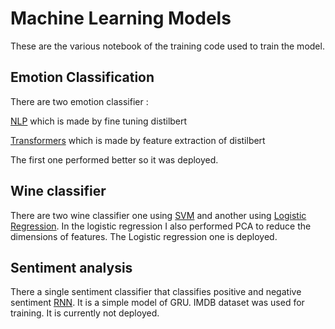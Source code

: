 # Machine Learning Models
These are the various notebook of the training code used to train the model. 
## Emotion Classification
There are two emotion classifier :

[NLP](https://github.com/VectorTensor/MachineLearningNotebooks/blob/main/NLP.ipynb)
which is made by fine tuning distilbert 

[Transformers](https://github.com/VectorTensor/MachineLearningNotebooks/blob/main/Transformers.ipynb)
which is made by feature extraction of distilbert

The first one performed better so it was deployed.
## Wine classifier
There are two wine classifier one using [SVM](https://github.com/VectorTensor/MachineLearningNotebooks/blob/main/SVM.ipynb) and another using [Logistic Regression](https://github.com/VectorTensor/MachineLearningNotebooks/blob/main/wine.ipynb). In the logistic regression I also performed PCA to reduce the dimensions of features.
The Logistic regression one is deployed.

## Sentiment analysis
There a single sentiment classifier that classifies positive and negative sentiment [RNN](https://github.com/VectorTensor/MachineLearningNotebooks/blob/main/RNN.ipynb). It is a simple model of GRU. IMDB dataset was used for training. It is currently not deployed.
